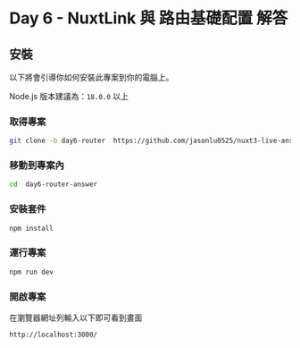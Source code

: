 # Day 6 - NuxtLink 與 路由基礎配置 解答

## 安裝

以下將會引導你如何安裝此專案到你的電腦上。

Node.js 版本建議為：`18.0.0` 以上

### 取得專案

```bash
git clone -b day6-router  https://github.com/jasonlu0525/nuxt3-live-answer.git day6-router-answer
```

### 移動到專案內

```bash
cd  day6-router-answer
```

### 安裝套件

```bash
npm install
```

### 運行專案

```bash
npm run dev
```

### 開啟專案

在瀏覽器網址列輸入以下即可看到畫面

```bash
http://localhost:3000/
```
